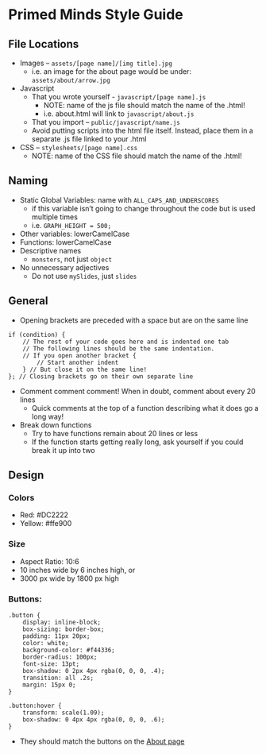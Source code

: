 # Primed Minds Style Guide

## File Locations
  - Images – `assets/[page name]/[img title].jpg`
    - i.e. an image for the about page would be under: `assets/about/arrow.jpg`
  - Javascript
    - That you wrote yourself - `javascript/[page name].js`
      - NOTE: name of the js file should match the name of the .html!
      - i.e. about.html will link to `javascript/about.js`
    - That you import – `public/javascript/name.js`
    - Avoid putting scripts into the html file itself.
      Instead, place them in a separate .js file linked to your .html
  - CSS – `stylesheets/[page name].css`
    - NOTE: name of the CSS file should match the name of the .html!
   
## Naming
  - Static Global Variables: name with `ALL_CAPS_AND_UNDERSCORES`
    - if this variable isn’t going to change throughout the code but is used multiple times
    - i.e. `GRAPH_HEIGHT = 500;`
  - Other variables: lowerCamelCase
  - Functions: lowerCamelCase
  - Descriptive names
    - `monsters`, not just `object`
  - No unnecessary adjectives
    - Do not use `mySlides`, just `slides`

## General
  - Opening brackets are preceded with a space but are on the same line
```
if (condition) {
    // The rest of your code goes here and is indented one tab
    // The following lines should be the same indentation.
    // If you open another bracket {
        // Start another indent
    } // But close it on the same line!
}; // Closing brackets go on their own separate line
```
  - Comment comment comment! When in doubt, comment about every 20 lines
    - Quick comments at the top of a function describing what it does go a long way!
  - Break down functions
    - Try to have functions remain about 20 lines or less
    - If the function starts getting really long, ask yourself if you could break it up into two 

## Design
  ### Colors
  - Red: #DC2222
  - Yellow: #ffe900
  ### Size
  - Aspect Ratio: 10:6
  - 10 inches wide by 6 inches high, or
  - 3000 px wide by 1800 px high
  ### Buttons:
```
.button {
    display: inline-block;
    box-sizing: border-box;
    padding: 11px 20px;
    color: white;
    background-color: #f44336;
    border-radius: 100px;
    font-size: 13pt;
    box-shadow: 0 2px 4px rgba(0, 0, 0, .4);
    transition: all .2s;
    margin: 15px 0;
}

.button:hover {
    transform: scale(1.09);
    box-shadow: 0 4px 4px rgba(0, 0, 0, .6);
}
```
  - They should match the buttons on the [About page](http://primedminds.com/about.html)
